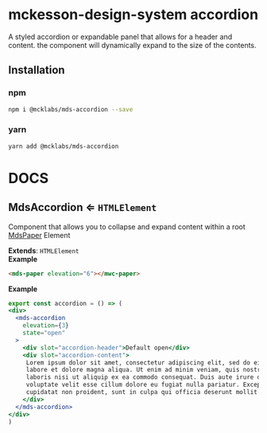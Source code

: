 # mckesson-design-system accordion
A styled accordion or expandable panel that allows for a header and content. the component will dynamically expand to the size of the contents.

## Installation

### npm
```bash
npm i @mcklabs/mds-accordion --save
```

### yarn
```bash
yarn add @mcklabs/mds-accordion
```

# DOCS
<a name="module_MdsAccordion"></a>

## MdsAccordion ⇐ <code>HTMLElement</code>
Component that allows you to collapse and expand content within a root [MdsPaper](../packages/paper) Element

**Extends**: <code>HTMLElement</code>  
**Example**  
```html
<mds-paper elevation="6"></mwc-paper>
```
**Example**  
```jsx
export const accordion = () => (
<div>
  <mds-accordion
    elevation={3}
    state="open"
  >
    <div slot="accordion-header">Default open</div>
    <div slot="accordion-content">
     Lorem ipsum dolor sit amet, consectetur adipiscing elit, sed do eiusmod tempor incididunt ut
     labore et dolore magna aliqua. Ut enim ad minim veniam, quis nostrud exercitation ullamco
     laboris nisi ut aliquip ex ea commodo consequat. Duis aute irure dolor in reprehenderit in
     voluptate velit esse cillum dolore eu fugiat nulla pariatur. Excepteur sint occaecat
     cupidatat non proident, sunt in culpa qui officia deserunt mollit anim id est laborum.
    </div>
  </mds-accordion>
</div>
)
```
